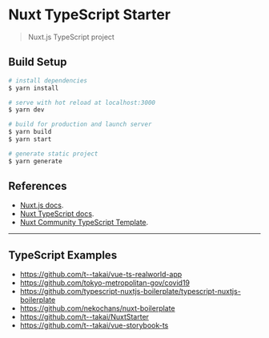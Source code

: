 # Nuxt TypeScript Starter

> Nuxt.js TypeScript project

## Build Setup

``` bash
# install dependencies
$ yarn install

# serve with hot reload at localhost:3000
$ yarn dev

# build for production and launch server
$ yarn build
$ yarn start

# generate static project
$ yarn generate
```

## References

- [Nuxt.js docs](https://github.com/nuxt/nuxt.js).
- [Nuxt TypeScript docs](https://typescript.nuxtjs.org/ja/).
- [Nuxt Community TypeScript Template](https://github.com/nuxt-community/typescript-template).

***

## TypeScript Examples

- https://github.com/t--takai/vue-ts-realworld-app
- https://github.com/tokyo-metropolitan-gov/covid19
- https://github.com/typescript-nuxtjs-boilerplate/typescript-nuxtjs-boilerplate
- https://github.com/nekochans/nuxt-boilerplate
- https://github.com/t--takai/NuxtStarter
- https://github.com/t--takai/vue-storybook-ts
